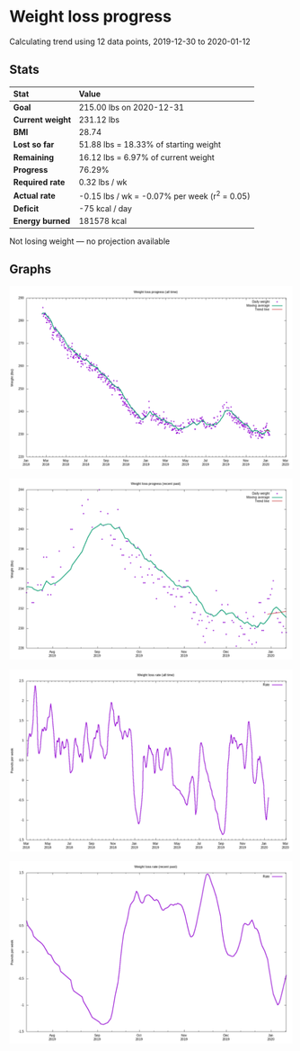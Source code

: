 # Weight loss progress

Calculating trend using 12 data points, 2019-12-30 to 2020-01-12

## Stats

Stat|Value
:-|:-
**Goal**|215.00 lbs on 2020-12-31
**Current weight**|231.12 lbs
**BMI**|28.74
**Lost so far**|51.88 lbs = 18.33% of starting weight
**Remaining**|16.12 lbs =  6.97% of current  weight
**Progress**|76.29%
**Required rate**|0.32 lbs / wk
**Actual rate**|-0.15 lbs / wk = -0.07% per week  (r<sup>2</sup> = 0.05)
**Deficit**|-75 kcal / day
**Energy burned**|181578 kcal

Not losing weight &mdash; no projection available

## Graphs

![](weight-graph-alltime.png)

![](weight-graph-recent.png)

![](rate-graph-alltime.png)

![](rate-graph-recent.png)

